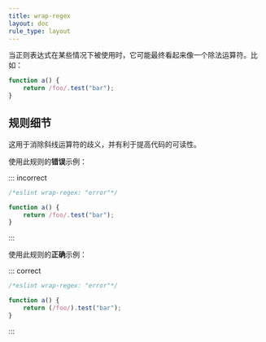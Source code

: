 ```yaml
---
title: wrap-regex
layout: doc
rule_type: layout
---
```


当正则表达式在某些情况下被使用时，它可能最终看起来像一个除法运算符。比如：

```js
function a() {
    return /foo/.test("bar");
}
```

## 规则细节

这用于消除斜线运算符的歧义，并有利于提高代码的可读性。

使用此规则的**错误**示例：

::: incorrect

```js
/*eslint wrap-regex: "error"*/

function a() {
    return /foo/.test("bar");
}
```

:::

使用此规则的**正确**示例：

::: correct

```js
/*eslint wrap-regex: "error"*/

function a() {
    return (/foo/).test("bar");
}
```

:::
